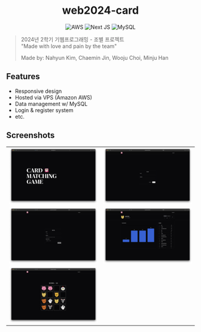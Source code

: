 <div align="center">
  <h1>web2024-card</h1>  
    
  ![AWS](https://img.shields.io/badge/AWS-%23FF9900.svg?style=for-the-badge&logo=amazon-aws&logoColor=white)
  ![Next JS](https://img.shields.io/badge/Next-black?style=for-the-badge&logo=next.js&logoColor=white)
  ![MySQL](https://img.shields.io/badge/mysql-4479A1.svg?style=for-the-badge&logo=mysql&logoColor=white)
</div>

> 2024년 2학기 기웹프로그래밍 - 조별 프로젝트  
> "Made with love and pain by the team"  
>  
> Made by: Nahyun Kim, Chaemin Jin, Wooju Choi, Minju Han 

## Features
- Responsive design
- Hosted via VPS (Amazon AWS)
- Data management w/ MySQL
- Login & register system
- etc.

## Screenshots
|                                |                                  |
| :----------------------------: | :------------------------------: |
|     ![Home](imgs/home.png)     |     ![Login](imgs/login.png)     |
| ![Register](imgs/register.png) | ![Dashboard](imgs/dashboard.png) |
|     ![Game](imgs/game.png)     |                                  |
